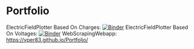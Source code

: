 # Portfolio

ElectricFieldPlotter Based On Charges:
[![Binder](https://mybinder.org/badge_logo.svg)](https://mybinder.org/v2/gh/vper83/Electric_Field_Plotter/HEAD?urlpath=%2Fvoila%2Frender%2FElectricFieldPlotter.ipynb)
ElectricFieldPlotter Based On Voltages:
[![Binder](https://mybinder.org/badge_logo.svg)](https://mybinder.org/v2/gh/vper83/Electric_Field_Plotter/HEAD?urlpath=%2Fvoila%2Frender%2FElectricFieldBasedOnVoltage.ipynb)
WebScrapingWebapp: 
https://vper83.github.io/Portfolio/
